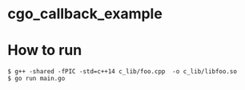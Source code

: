 # cgo_callback_example

# How to run
```
$ g++ -shared -fPIC -std=c++14 c_lib/foo.cpp  -o c_lib/libfoo.so
$ go run main.go
```

